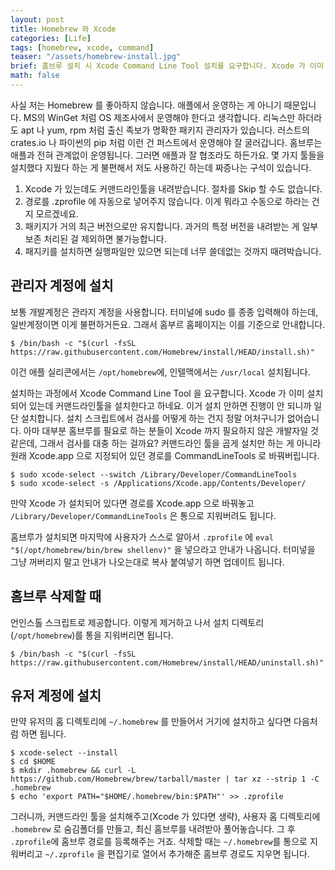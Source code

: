 ```yaml
---
layout: post
title: Homebrew 와 Xcode
categories: [Life]
tags: [homebrew, xcode, command]
teaser: "/assets/homebrew-install.jpg"
brief: 홈브루 설치 시 Xcode Command Line Tool 설치를 요구합니다. Xcode 가 이미 깔려 있어는데 설치한다고 합니다. 거부하면 진행되지 않으니까 일단 설치하고 난 뒤에 되돌려놓으면 됩니다.
math: false
---
```


사실 저는 Homebrew 를 좋아하지 않습니다. 애플에서 운영하는 게 아니기 때문입니다. MS의 WinGet 처럼 OS 제조사에서 운영해야 한다고 생각합니다. 리눅스만 하더라도 apt 나 yum, rpm 처럼 출신 족보가 명확한 패키지 관리자가 있습니다. 러스트의 crates.io 나 파이썬의 pip 처럼 이런 건 퍼스트에서 운영해야 잘 굴러갑니다. 홈브루는 애플과 전혀 관계없이 운영됩니다. 그러면 애플과 잘 협조라도 하든가요. 몇 가지 툴들을 설치했다 지웠다 하는 게 불편해서 저도 사용하긴 하는데 짜증나는 구석이 있습니다.

1. Xcode 가 있는데도 커맨드라인툴을 내려받습니다. 절차를 Skip 할 수도 없습니다.
2. 경로를 .zprofile 에 자동으로 넣어주지 않습니다. 이게 뭐라고 수동으로 하라는 건지 모르겠네요.
3. 패키지가 거의 최근 버전으로만 유지합니다. 과거의 특정 버전을 내려받는 게 일부 보존 처리된 걸 제외하면 불가능합니다.
4. 패지키를 설치하면 실행파일만 있으면 되는데 너무 쓸데없는 것까지 때려박습니다.


## 관리자 계정에 설치
보통 개발계정은 관라지 계정을 사용합니다. 터미널에 sudo 를 종종 입력해야 하는데, 일반계정이면 이게 불편하거든요. 그래서 홈부르 홈페이지는 이를 기준으로 안내합니다.

```shell
$ /bin/bash -c "$(curl -fsSL https://raw.githubusercontent.com/Homebrew/install/HEAD/install.sh)"
```

이건 애플 실리콘에서는 `/opt/homebrew`에, 인텔맥에서는 `/usr/local` 설치됩니다.

설치하는 과정에서 Xcode Command Line Tool 을 요구합니다. Xcode 가 이미 설치되어 있는데 커맨드라인툴을 설치한다고 하네요. 이거 설치 안하면 진행이 안 되니까 일단 설치합니다. 설치 스크립트에서 검사를 어떻게 하는 건지 정말 어처구니가 없어습니다. 아마 대부분 홈브루를 필요로 하는 분들이 Xcode 까지 필요하지 않은 개발자일 것 같은데, 그래서 검사를 대충 하는 걸까요? 커맨드라인 툴을 곱게 설치만 하는 게 아니라 원래 Xcode.app 으로 지정되어 있던 경로를 CommandLineTools 로 바꿔버립니다.

```shell
$ sudo xcode-select --switch /Library/Developer/CommandLineTools
$ sudo xcode-select -s /Applications/Xcode.app/Contents/Developer/
```

만약 Xcode 가 설치되어 있다면 경로를 Xcode.app 으로 바꿔놓고 `/Library/Developer/CommandLineTools` 은 통으로 지워버려도 됩니다.

홈브루가 설치되면 마지막에 사용자가 스스로 알아서 `.zprofile` 에 `eval "$(/opt/homebrew/bin/brew shellenv)"` 을 넣으라고 안내가 나옵니다. 터미넣을 그냥 꺼버리지 말고 안내가 나오는대로 복사 붙여넣기 하면 업데이트 됩니다.


## 홈브루 삭제할 때
언인스톨 스크립트로 제공합니다. 이렇게 제거하고 나서 설치 디렉토리 (`/opt/homebrew`)를 통을 지워버리면 됩니다.

```shell
$ /bin/bash -c "$(curl -fsSL https://raw.githubusercontent.com/Homebrew/install/HEAD/uninstall.sh)"
```


## 유저 계정에 설치
만약 유저의 홈 디렉토리에 `~/.homebrew` 를 만들어서 거기에 설치하고 싶다면 다음처럼 하면 됩니다.

```shell
$ xcode-select --install
$ cd $HOME
$ mkdir .homebrew && curl -L https://github.com/Homebrew/brew/tarball/master | tar xz --strip 1 -C .homebrew
$ echo 'export PATH="$HOME/.homebrew/bin:$PATH"' >> .zprofile
```

그러니까, 커맨드라인 툴을 설치해주고(Xcode 가 있다면 생략), 사용자 홈 디렉토리에 `.homebrew` 로 숨김폴더를 만들고, 최신 홈브루를 내려받아 풀어놓습니다. 그 후 `.zprofile`에 홈브루 경로를 등록해주는 거죠. 삭제할 때는 `~/.homebrew`를 통으로 지워버리고 `~/.zprofile` 을 편집기로 열어서 추가해준 홈브루 경로도 지우면 됩니다.

